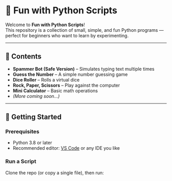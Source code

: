 # 🐍 Fun with Python Scripts

Welcome to **Fun with Python Scripts**!  
This repository is a collection of small, simple, and fun Python programs — perfect for beginners who want to learn by experimenting.

---

## 📂 Contents
- **Spammer Bot (Safe Version)** – Simulates typing text multiple times  
- **Guess the Number** – A simple number guessing game  
- **Dice Roller** – Rolls a virtual dice  
- **Rock, Paper, Scissors** – Play against the computer  
- **Mini Calculator** – Basic math operations  
- *(More coming soon...)*

---

## 🚀 Getting Started
### Prerequisites
- Python 3.8 or later  
- Recommended editor: [VS Code](https://code.visualstudio.com/) or any IDE you like  

### Run a Script
Clone the repo (or copy a single file), then run: